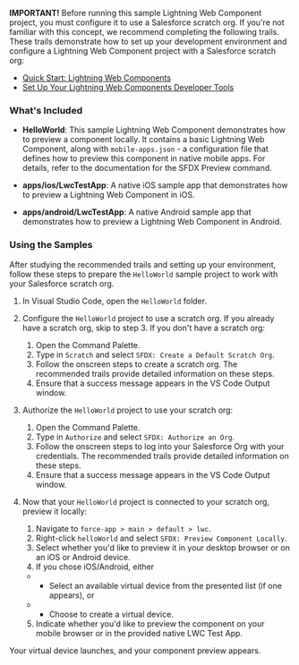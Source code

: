 **IMPORTANT!** Before running this sample Lightning Web Component project, you must configure it to use a Salesforce scratch org. If you're not familiar with this concept, we recommend completing the following trails. These trails demonstrate how to set up your development environment and configure a Lightning Web Component project with a Salesforce scratch org:

- [Quick Start: Lightning Web Components](https://trailhead.salesforce.com/content/learn/projects/quick-start-lightning-web-components?trail_id=build-lightning-web-components)
- [Set Up Your Lightning Web Components Developer Tools](https://trailhead.salesforce.com/content/learn/projects/set-up-your-lightning-web-components-developer-tools?trail_id=build-lightning-web-components)

### What's Included
- **HelloWorld**: This sample Lightning Web Component demonstrates how to preview a component locally. It contains a basic Lightning Web Component, along with `mobile-apps.json` - a configuration file that defines how to preview this component in native mobile apps. For details, refer to the documentation for the SFDX Preview command.

- **apps/ios/LwcTestApp**: A native iOS sample app that demonstrates how to preview a Lightning Web Component in iOS.

- **apps/android/LwcTestApp**: A native Android sample app that demonstrates how to preview a Lightning Web Component in Android.

### Using the Samples
After studying the recommended trails and setting up your environment, follow these steps to prepare the `HelloWorld` sample project to work with your Salesforce scratch org.

1. In Visual Studio Code, open the `HelloWorld` folder.


2. Configure the `HelloWorld` project to use a scratch org. If you already have a scratch org, skip to step 3. If you don't have a scratch org:
    1. Open the Command Palette.
    2. Type in `Scratch` and select `SFDX: Create a Default Scratch Org`.
    3. Follow the onscreen steps to create a scratch org. The recommended trails provide detailed information on these steps.
    4. Ensure that a success message appears in the VS Code Output window.


3. Authorize the `HelloWorld` project to use your scratch org:
    1. Open the Command Palette.
    2. Type in `Authorize` and select `SFDX: Authorize an Org`.
    3. Follow the onscreen steps to log into your Salesforce Org with your credentials. The recommended trails provide detailed information on these steps.
    4. Ensure that a success message appears in the VS Code Output window.


4. Now that your `HelloWorld` project is connected to your scratch org, preview it locally:
    1. Navigate to `force-app > main > default > lwc`.
    2. Right-click `helloWorld` and select `SFDX: Preview Component Locally`.
    3. Select whether you'd like to preview it in your desktop browser or on an iOS or Android device. 
    4. If you chose iOS/Android, either
    - - Select an available virtual device from the presented list (if one appears), or 
    - - Choose to create a virtual device.
    5. Indicate whether you'd like to preview the component on your mobile browser or in the provided native LWC Test App.

Your virtual device launches, and your component preview appears.
